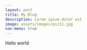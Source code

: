 ```yaml
---
layout: post
title: My Blog
description: Lorem ipsum dolor est
image: assets/images/pic11.jpg
nav-menu: true
---
```


Hello world
